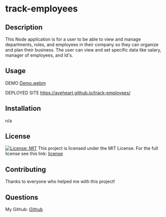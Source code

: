# track-employees

## Description
This Node application is for a user to be able to view and manage departments, roles, and employees in their company so they can organize and plan their business. The user can view and set specific data like salary, manager of employees, and Id's.

## Usage
DEMO
[Demo.webm](https://user-images.githubusercontent.com/110785267/192914631-63fa7291-9ddd-453b-8bcd-a6a0b7172c6b.webm)

DEPLOYED SITE
https://aveheart.github.io/track-employees/

## Installation
n/a

## License
[![License: MIT](https://img.shields.io/badge/License-MIT-red.svg)](https://opensource.org/licenses/MIT)
This project is licensed under the MIT License. For the full license see this link: [license](https://opensource.org/licenses/MIT)

## Contributing
Thanks to everyone who helped me with this project!

## Questions
My Github: [Github](https://github.com/Aveheart)

